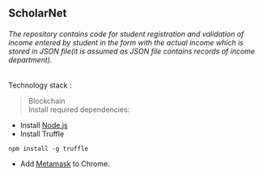## ScholarNet
###### The repository contains code for student registration and validation of income entered by student in the form with the actual income which is stored in JSON file(it is assumed as JSON file contains records of income department).
Technology stack :
>Blockchain <br/>
Install required dependencies:
- Install [Node.js](https://nodejs.org/en/)
- Install Truffle
```
npm install -g truffle
```
- Add [Metamask](https://chrome.google.com/webstore/search/metamask?hl=en) to Chrome.




